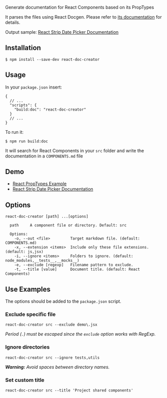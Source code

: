 Generate documentation for React Components based on its PropTypes

It parses the files using React Docgen. Please refer to [its documentation](https://github.com/reactjs/react-docgen#guidelines-for-default-resolvers-and-handlers) for details.

Output sample: [React Strip Date Picker Documentation](https://github.com/crearlink/react-strip-date-picker/blob/develop/DOCUMENTATION.md)

## Installation

`$ npm install --save-dev react-doc-creator`

## Usage

In your `package.json` insert:

```
{
  // ...
  "scripts": {
    "build:doc": "react-doc-creator"
  }
  // ...
}
```

To run it:

`$ npm run build:doc`

It will search for React Components in your `src` folder and write the documentation in a `COMPONENTS.md` file

## Demo

* [React PropTypes Example](https://github.com/crearlink/react-doc-creator/blob/develop/SAMPLE-DOCUMENTATION.md)
* [React Strip Date Picker Documentation](https://github.com/crearlink/react-strip-date-picker/blob/develop/DOCUMENTATION.md)

## Options

```
react-doc-creator [path] ...[options]

  path     A component file or directory. Default: src

  Options:
    -o, --out <file>         Target markdown file. (default: COMPONENTS.md)
    -x, --extension <items>  Include only these file extensions. (default: js,jsx)
    -i, --ignore <items>     Folders to ignore. (default: node_modules,__tests__,__mocks__)
    -e, --exclude [regexp]   Filename pattern to exclude.
    -t, --title [value]      Document title. (default: React Components)
```

## Use Examples

The options should be added to the `package.json` script.

### Exclude specific file
`react-doc-creator src --exclude demo\.jsx`

_Period (`.`) must be escaped since the `exclude` option works with RegExp._

### Ignore directories
`react-doc-creator src --ignore tests,utils`

_**Warning:** Avoid spaces between directory names._

### Set custom title
`react-doc-creator src --title 'Project shared components'`

